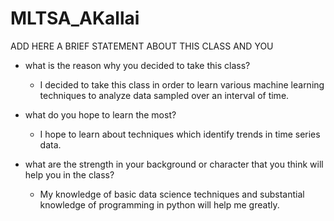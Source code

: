 # MLTSA_AKallai

ADD HERE A BRIEF STATEMENT ABOUT THIS CLASS AND YOU
  - what is the reason why you decided to take this class?
    - I decided to take this class in order to learn various machine learning techniques to analyze data sampled over an interval of time.

  - what do you hope to learn the most?
    - I hope to learn about techniques which identify trends in time series data.

  - what are the strength in your background or character that you think will help you in the class?
    - My knowledge of basic data science techniques and substantial knowledge of programming in python will help me greatly.  
